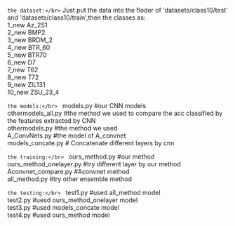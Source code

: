 `the dataset:</br>`
Just put the data into the floder of 'datasets/class10/test' and 'datasets/class10/train',then the classes as:</br> 
1_new Az_2S1</br> 
2_new BMP2</br> 
3_new BRDM_2</br> 
4_new BTR_60</br> 
5_new BTR70</br> 
6_new D7</br> 
7_new T62</br> 
8_new T72</br> 
9_new ZIL131</br> 
10_new ZSU_23_4</br> 

`the models:</br> `
models.py #our CNN models</br> 
othermodels_all.py #the method we used to compare the acc classified by the features extracted by CNN</br> 
othermodels.py #the method we used</br> 
A_ConvNets.py #the model of A_convnet</br> 
models_concate.py # Concatenate different layers by cnn</br> 

`the training:</br> `
ours_method.py #our method</br> 
ours_method_onelayer.py #try different layer by our method</br> 
Aconvnet_compare.py #Aconvnet method</br> 
all_method.py #try other ensemble method</br> 

`the testing:</br> `
test1.py #used all_method model</br> 
test2.py #uesd ours_method_onelayer model</br> 
test3.py #used models_concate model</br> 
test4.py #used ours_method model</br> 

